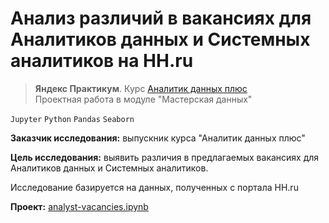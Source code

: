 # Анализ различий в вакансиях для Аналитиков данных и Системных аналитиков на HH.ru
> **Яндекс Практикум**. Курс [Аналитик данных плюс](https://practicum.yandex.ru/data-analyst-plus/) <br> 
> Проектная работа в модуле "Мастерская данных"

`Jupyter` `Python` `Pandas` `Seaborn`

**Заказчик исследования:** выпускник курса "Аналитик данных плюс"

**Цель исследования:** выявить различия в предлагаемых вакансиях для Аналитиков данных и Системных аналитиков.

Исследование базируется на данных, полученных с портала HH.ru

**Проект:** [analyst-vacancies.ipynb](analyst-vacancies.ipynb)

